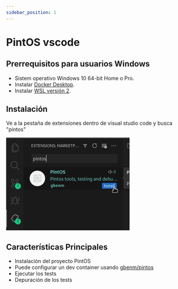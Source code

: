```yaml
---
sidebar_position: 1
---
```

# PintOS vscode

## Prerrequisitos para usuarios Windows
 - Sistem operativo Windows 10 64-bit Home o Pro.
 - Instalar [Docker Desktop](https://docs.docker.com/desktop/install/windows-install/).
 - Instalar [WSL versión 2](https://learn-microsoft-com.translate.goog/en-us/windows/wsl/install?_x_tr_sl=en&_x_tr_tl=es&_x_tr_hl=es-419&_x_tr_pto=sc).

## Instalación
Ve a la pestaña de extensiones dentro de visual studio code y busca "pintos"

![image](assets/find-ext.png)

## Características Principales

- Instalación del proyecto PintOS
- Puede configurar un dev container usando [gbenm/pintos](https://hub.docker.com/r/gbenm/pintos)
- Ejecutar los tests
- Depuración de los tests

